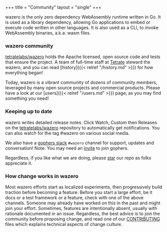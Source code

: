 +++
title = "Community"
layout = "single"
+++

wazero is the only zero dependency WebAssembly runtime written in Go. It is
used as a library dependency, allowing Go applications to embed or execute code
written in other languages. It is also used as a CLI, to invoke WebAssembly
binaries, a.k.a. wasm files.

### wazero community

[tetratelabs/wazero][1] holds the Apache licensed, open source code and tests
that ensure the project. A team of full-time staff at [Tetrate](https://tetrate.io/)
steward the wazero, and you can read [history]({{< relref "/history.md" >}}) for how everything
began!

Today, wazero is a vibrant community of dozens of community members,
leveraged by many open source projects and commercial products. Please have a
look at our [users]({{< relref "/users.md" >}}) page, as you may find something you need!

### Keeping up to date

wazero writes detailed release notes. Click Watch, Custom then Releases on the
[tetratelabs/wazero][1] repository to automatically get notifications. You can
also watch for the tag #wazero on various social media.

We also have a [gophers slack](https://gophers.slack.com/) `#wazero` channel
for support, updates and conversation! Note: You may need an [invite][2] to
join gophers.

Regardless, if you like what we are doing, please [star][3] our repo as folks
appreciate it.

### How change works in wazero

Most wazero efforts start as localized experiments, then progressively build
traction before becoming a feature. Before you start a large effort, be it docs or
a test framework or a feature, check with one of the above channels. Someone may
already have worked on this in the past and might join your effort. Sometimes,
features are intentionally absent, usually with rationale documented in an issue.
Regardless, the best advice is to join the community before proposing change, and
read one of our [CONTRIBUTING](https://github.com/bananabytelabs/wazero/blob/main/CONTRIBUTING.md) files
which explains technical aspects of change culture.

[1]: https://github.com/bananabytelabs/wazero
[2]: https://invite.slack.golangbridge.org/
[3]: https://github.com/bananabytelabs/wazero/stargazers
